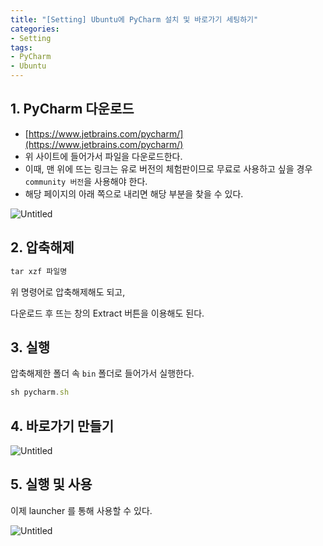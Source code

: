 ```yaml
---
title: "[Setting] Ubuntu에 PyCharm 설치 및 바로가기 세팅하기"
categories:
- Setting
tags:
- PyCharm
- Ubuntu
---
```



## 1. PyCharm 다운로드

- [https://www.jetbrains.com/pycharm/](https://www.jetbrains.com/pycharm/)
- 위 사이트에 들어가서 파일을 다운로드한다.
- 이때, 맨 위에 뜨는 링크는 유로 버전의 체험판이므로 무료로 사용하고 싶을 경우 `community 버전`을 사용해야 한다.
- 해당 페이지의 아래 쪽으로 내리면 해당 부분을 찾을 수 있다.

![Untitled](../../assets/images/2024-02-03-ubuntu-pycharm-setting/Untitled.png)

## 2. 압축해제

```jsx
tar xzf 파일명
```

위 명령어로 압축해제해도 되고,

다운로드 후 뜨는 창의 Extract 버튼을 이용해도 된다.

## 3. 실행

압축해제한 폴더 속 `bin` 폴더로 들어가서 실행한다.

```jsx
sh pycharm.sh
```

## 4. 바로가기 만들기

![Untitled](../../assets/images/2024-02-03-ubuntu-pycharm-setting/Untitled%201.png)

## 5. 실행 및 사용

이제 launcher 를 통해 사용할 수 있다.

![Untitled](../../assets/images/2024-02-03-ubuntu-pycharm-setting/Untitled%202.png)